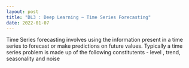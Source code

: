 ```yaml
---
layout: post
title: "DL3 : Deep Learning ~ Time Series Forecasting"
date: 2022-01-07
---
```

Time Series forecasting involves using the information present in a time series to forecast or make predictions on future values. Typically a time series problem is made up of the following constitutents - level , trend, seasonality and noise
